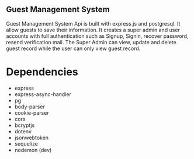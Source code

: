  ## Guest Management System
Guest Management System Api is built with express.js and postgresql. It allow guests to save their information. It creates a super admin and user accounts with full authentication such as Signup, Signin, recover password, resend verification mail. 
The Super Admin can view, update and delete guest record while the user can only view guest record. 

# Dependencies
- express
- express-async-handler
- pg
- body-parser
- cookie-parser
- cors
- bcryptjs
- dotenv
- jsonwebtoken
- sequelize
- nodemon (dev)

